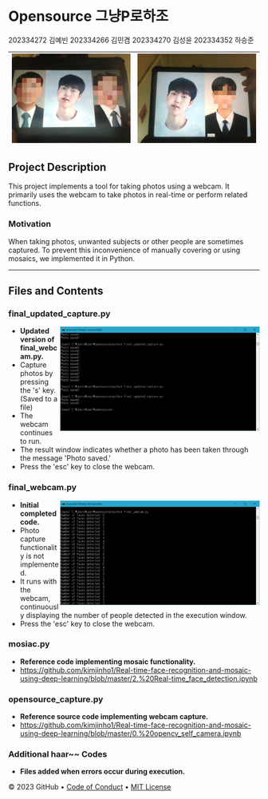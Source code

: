 # Opensource 그냥P로하조

202334272 김예빈 202334266 김민겸  202334270 김성윤 202334352 하승준

![](https://github.com/yebin0523/OpenSource/blob/main/photo/example_1.jpg) |![](https://github.com/yebin0523/OpenSource/blob/main/photo/example_2.jpg )
--- | --- | 

## Project Description

This project implements a tool for taking photos using a webcam. It primarily uses the webcam to take photos in real-time or perform related functions.

### Motivation

When taking photos, unwanted subjects or other people are sometimes captured. To prevent this inconvenience of manually covering or using mosaics, we implemented it in Python.

---

## Files and Contents

### final_updated_capture.py

<img src="https://github.com/yebin0523/OpenSource/blob/main/photo/final_updated_capture_Execution_result.png?raw=true" width = "400px" align = "right">

- **Updated version of final_webcam.py.**
- Capture photos by pressing the 's' key. (Saved to a file)
- The webcam continues to run.
- The result window indicates whether a photo has been taken through the message 'Photo saved.'
- Press the 'esc' key to close the webcam.

### final_webcam.py

<img src="https://github.com/yebin0523/OpenSource/blob/main/photo/final_webcam_Execution_result.png?raw=true" width = "400px" align = "right">


- **Initial completed code.**
- Photo capture functionality is not implemented.
- It runs with the webcam, continuously displaying the number of people detected in the execution window.
- Press the 'esc' key to close the webcam.

### mosiac.py

- **Reference code implementing mosaic functionality.**
- https://github.com/kimjinho1/Real-time-face-recognition-and-mosaic-using-deep-learning/blob/master/2.%20Real-time_face_detection.ipynb

### opensource_capture.py

- **Reference source code implementing webcam capture.**
- https://github.com/kimjinho1/Real-time-face-recognition-and-mosaic-using-deep-learning/blob/master/0.%20opencv_self_camera.ipynb

### Additional haar~~ Codes

- **Files added when errors occur during execution.**

&copy; 2023 GitHub &bull; [Code of Conduct](https://www.contributor-covenant.org/version/2/1/code_of_conduct/code_of_conduct.md) &bull; [MIT License](https://gh.io/mit)
